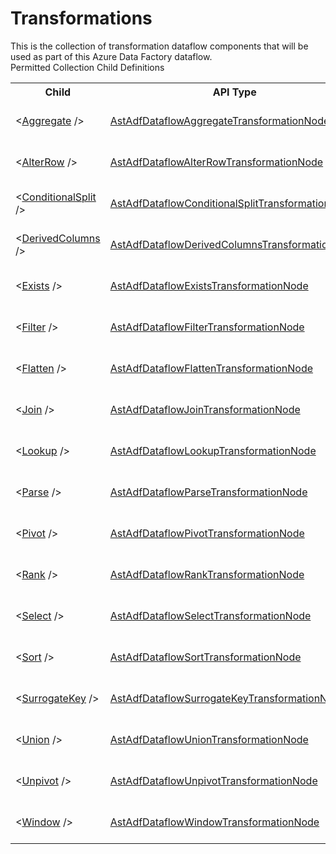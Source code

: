# Transformations

<div class="LanguageSummary"><div class ="SummaryItem">This is the collection of transformation dataflow components that will be used as part of this Azure Data Factory dataflow.</div></div><div class="SchemaBindingGroup"><div class="SchemaBindingGroupHeader">Permitted Collection Child Definitions</div><table id="SchemaBindingList" class="SchemaBindingList"><tbody><tr><th class="SchemaBindingNameColumnHeader">Child</th><th class="SchemaBindingTypeColumnHeader">API Type</th><th class="SchemaBindingSummaryColumnHeader">Description</th></tr><tr class="cd0"><td class="SchemaBindingName"><span class="punc">&lt;</span><a href=Varigence.Languages.Biml.DataFactory.AstAdfDataflowAggregateTransformationNode.html">Aggregate</a><span class="punc"> /&gt;</span></td><td class="SchemaBindingType"><a href="../api-reference/Varigence.Languages.Biml.DataFactory.AstAdfDataflowAggregateTransformationNode.html">AstAdfDataflowAggregateTransformationNode</a></td><td class="SchemaBindingSummary">AstAdfDataflowAggregateTransformationNode models Aggregate transformations inside of dataflows in Azure Data Factory pipelines.</td></tr><tr class="cd1"><td class="SchemaBindingName"><span class="punc">&lt;</span><a href=Varigence.Languages.Biml.DataFactory.AstAdfDataflowAlterRowTransformationNode.html">AlterRow</a><span class="punc"> /&gt;</span></td><td class="SchemaBindingType"><a href="../api-reference/Varigence.Languages.Biml.DataFactory.AstAdfDataflowAlterRowTransformationNode.html">AstAdfDataflowAlterRowTransformationNode</a></td><td class="SchemaBindingSummary">AstAdfDataflowAlterRowTransformationNode models alter row transformations inside of dataflows in Azure Data Factory pipelines.</td></tr><tr class="cd0"><td class="SchemaBindingName"><span class="punc">&lt;</span><a href=Varigence.Languages.Biml.DataFactory.AstAdfDataflowConditionalSplitTransformationNode.html">ConditionalSplit</a><span class="punc"> /&gt;</span></td><td class="SchemaBindingType"><a href="../api-reference/Varigence.Languages.Biml.DataFactory.AstAdfDataflowConditionalSplitTransformationNode.html">AstAdfDataflowConditionalSplitTransformationNode</a></td><td class="SchemaBindingSummary">AstAdfDataflowConditionalSplitTransformationNode models conditional split transformations inside of dataflows in Azure Data Factory pipelines.</td></tr><tr class="cd1"><td class="SchemaBindingName"><span class="punc">&lt;</span><a href=Varigence.Languages.Biml.DataFactory.AstAdfDataflowDerivedColumnsTransformationNode.html">DerivedColumns</a><span class="punc"> /&gt;</span></td><td class="SchemaBindingType"><a href="../api-reference/Varigence.Languages.Biml.DataFactory.AstAdfDataflowDerivedColumnsTransformationNode.html">AstAdfDataflowDerivedColumnsTransformationNode</a></td><td class="SchemaBindingSummary">AstAdfDataflowDerivedColumnsTransformationNode models derived column transformations inside of dataflows in Azure Data Factory pipelines.</td></tr><tr class="cd0"><td class="SchemaBindingName"><span class="punc">&lt;</span><a href=Varigence.Languages.Biml.DataFactory.AstAdfDataflowExistsTransformationNode.html">Exists</a><span class="punc"> /&gt;</span></td><td class="SchemaBindingType"><a href="../api-reference/Varigence.Languages.Biml.DataFactory.AstAdfDataflowExistsTransformationNode.html">AstAdfDataflowExistsTransformationNode</a></td><td class="SchemaBindingSummary">AstAdfDataflowExistsTransformationNode models exists transformations inside of dataflows in Azure Data Factory pipelines.</td></tr><tr class="cd1"><td class="SchemaBindingName"><span class="punc">&lt;</span><a href=Varigence.Languages.Biml.DataFactory.AstAdfDataflowFilterTransformationNode.html">Filter</a><span class="punc"> /&gt;</span></td><td class="SchemaBindingType"><a href="../api-reference/Varigence.Languages.Biml.DataFactory.AstAdfDataflowFilterTransformationNode.html">AstAdfDataflowFilterTransformationNode</a></td><td class="SchemaBindingSummary">AstAdfDataflowFilterTransformationNode models filter transformations inside of dataflows in Azure Data Factory pipelines.</td></tr><tr class="cd0"><td class="SchemaBindingName"><span class="punc">&lt;</span><a href=Varigence.Languages.Biml.DataFactory.AstAdfDataflowFlattenTransformationNode.html">Flatten</a><span class="punc"> /&gt;</span></td><td class="SchemaBindingType"><a href="../api-reference/Varigence.Languages.Biml.DataFactory.AstAdfDataflowFlattenTransformationNode.html">AstAdfDataflowFlattenTransformationNode</a></td><td class="SchemaBindingSummary">AstAdfDataflowFlattenTransformationNode models Flatten transformations inside of dataflows in Azure Data Factory pipelines.</td></tr><tr class="cd1"><td class="SchemaBindingName"><span class="punc">&lt;</span><a href=Varigence.Languages.Biml.DataFactory.AstAdfDataflowJoinTransformationNode.html">Join</a><span class="punc"> /&gt;</span></td><td class="SchemaBindingType"><a href="../api-reference/Varigence.Languages.Biml.DataFactory.AstAdfDataflowJoinTransformationNode.html">AstAdfDataflowJoinTransformationNode</a></td><td class="SchemaBindingSummary">AstAdfDataflowJoinTransformationNode models join transformations inside of dataflows in Azure Data Factory pipelines.</td></tr><tr class="cd0"><td class="SchemaBindingName"><span class="punc">&lt;</span><a href=Varigence.Languages.Biml.DataFactory.AstAdfDataflowLookupTransformationNode.html">Lookup</a><span class="punc"> /&gt;</span></td><td class="SchemaBindingType"><a href="../api-reference/Varigence.Languages.Biml.DataFactory.AstAdfDataflowLookupTransformationNode.html">AstAdfDataflowLookupTransformationNode</a></td><td class="SchemaBindingSummary">AstAdfDataflowLookupTransformationNode models lookup transformations inside of dataflows in Azure Data Factory pipelines.</td></tr><tr class="cd1"><td class="SchemaBindingName"><span class="punc">&lt;</span><a href=Varigence.Languages.Biml.DataFactory.AstAdfDataflowParseTransformationNode.html">Parse</a><span class="punc"> /&gt;</span></td><td class="SchemaBindingType"><a href="../api-reference/Varigence.Languages.Biml.DataFactory.AstAdfDataflowParseTransformationNode.html">AstAdfDataflowParseTransformationNode</a></td><td class="SchemaBindingSummary">AstAdfDataflowParseTransformationNode models Parse transformations inside of dataflows in Azure Data Factory pipelines.</td></tr><tr class="cd0"><td class="SchemaBindingName"><span class="punc">&lt;</span><a href=Varigence.Languages.Biml.DataFactory.AstAdfDataflowPivotTransformationNode.html">Pivot</a><span class="punc"> /&gt;</span></td><td class="SchemaBindingType"><a href="../api-reference/Varigence.Languages.Biml.DataFactory.AstAdfDataflowPivotTransformationNode.html">AstAdfDataflowPivotTransformationNode</a></td><td class="SchemaBindingSummary">AstAdfDataflowPivotTransformationNode models Pivot transformations inside of dataflows in Azure Data Factory pipelines.</td></tr><tr class="cd1"><td class="SchemaBindingName"><span class="punc">&lt;</span><a href=Varigence.Languages.Biml.DataFactory.AstAdfDataflowRankTransformationNode.html">Rank</a><span class="punc"> /&gt;</span></td><td class="SchemaBindingType"><a href="../api-reference/Varigence.Languages.Biml.DataFactory.AstAdfDataflowRankTransformationNode.html">AstAdfDataflowRankTransformationNode</a></td><td class="SchemaBindingSummary">AstAdfDataflowRankTransformationNode models Rank transformations inside of dataflows in Azure Data Factory pipelines.</td></tr><tr class="cd0"><td class="SchemaBindingName"><span class="punc">&lt;</span><a href=Varigence.Languages.Biml.DataFactory.AstAdfDataflowSelectTransformationNode.html">Select</a><span class="punc"> /&gt;</span></td><td class="SchemaBindingType"><a href="../api-reference/Varigence.Languages.Biml.DataFactory.AstAdfDataflowSelectTransformationNode.html">AstAdfDataflowSelectTransformationNode</a></td><td class="SchemaBindingSummary">AstAdfDataflowSelectTransformationNode models select transformations inside of dataflows in Azure Data Factory pipelines.</td></tr><tr class="cd1"><td class="SchemaBindingName"><span class="punc">&lt;</span><a href=Varigence.Languages.Biml.DataFactory.AstAdfDataflowSortTransformationNode.html">Sort</a><span class="punc"> /&gt;</span></td><td class="SchemaBindingType"><a href="../api-reference/Varigence.Languages.Biml.DataFactory.AstAdfDataflowSortTransformationNode.html">AstAdfDataflowSortTransformationNode</a></td><td class="SchemaBindingSummary">AstAdfDataflowSortTransformationNode models sort transformations inside of dataflows in Azure Data Factory pipelines.</td></tr><tr class="cd0"><td class="SchemaBindingName"><span class="punc">&lt;</span><a href=Varigence.Languages.Biml.DataFactory.AstAdfDataflowSurrogateKeyTransformationNode.html">SurrogateKey</a><span class="punc"> /&gt;</span></td><td class="SchemaBindingType"><a href="../api-reference/Varigence.Languages.Biml.DataFactory.AstAdfDataflowSurrogateKeyTransformationNode.html">AstAdfDataflowSurrogateKeyTransformationNode</a></td><td class="SchemaBindingSummary">AstAdfDataflowSurrogateKeyTransformationNode models surrogate key transformations inside of dataflows in Azure Data Factory pipelines.</td></tr><tr class="cd1"><td class="SchemaBindingName"><span class="punc">&lt;</span><a href=Varigence.Languages.Biml.DataFactory.AstAdfDataflowUnionTransformationNode.html">Union</a><span class="punc"> /&gt;</span></td><td class="SchemaBindingType"><a href="../api-reference/Varigence.Languages.Biml.DataFactory.AstAdfDataflowUnionTransformationNode.html">AstAdfDataflowUnionTransformationNode</a></td><td class="SchemaBindingSummary">AstAdfDataflowUnionTransformationNode models Unpivot transformations inside of dataflows in Azure Data Factory pipelines.</td></tr><tr class="cd0"><td class="SchemaBindingName"><span class="punc">&lt;</span><a href=Varigence.Languages.Biml.DataFactory.AstAdfDataflowUnpivotTransformationNode.html">Unpivot</a><span class="punc"> /&gt;</span></td><td class="SchemaBindingType"><a href="../api-reference/Varigence.Languages.Biml.DataFactory.AstAdfDataflowUnpivotTransformationNode.html">AstAdfDataflowUnpivotTransformationNode</a></td><td class="SchemaBindingSummary">AstAdfDataflowUnpivotTransformationNode models Unpivot transformations inside of dataflows in Azure Data Factory pipelines.</td></tr><tr class="cd1"><td class="SchemaBindingName"><span class="punc">&lt;</span><a href=Varigence.Languages.Biml.DataFactory.AstAdfDataflowWindowTransformationNode.html">Window</a><span class="punc"> /&gt;</span></td><td class="SchemaBindingType"><a href="../api-reference/Varigence.Languages.Biml.DataFactory.AstAdfDataflowWindowTransformationNode.html">AstAdfDataflowWindowTransformationNode</a></td><td class="SchemaBindingSummary">AstAdfDataflowWindowTransformationNode models Window transformations inside of dataflows in Azure Data Factory pipelines.</td></tr></tbody></table></div>